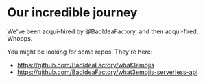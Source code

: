 # Our incredible journey

We've been acqui-hired by @BadIdeaFactory, and then acqui-fired. Whoops.

You might be looking for some repos! They're here:

- https://github.com/BadIdeaFactory/what3emojis
- https://github.com/BadIdeaFactory/what3emojis-serverless-api
